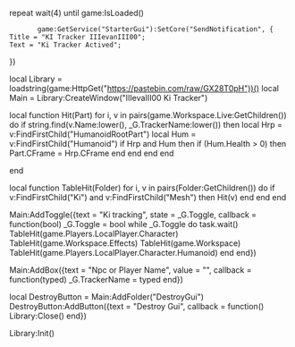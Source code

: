 
repeat wait(4) until game:IsLoaded()

           game:GetService("StarterGui"):SetCore("SendNotification", {
    Title = "KI Tracker IIIevanIII00";
    Text = "Ki Tracker Actived";
 
})

local Library = loadstring(game:HttpGet("https://pastebin.com/raw/GX28T0pH"))()
local Main = Library:CreateWindow("IIIevaIII00 Ki Tracker")

local function Hit(Part)
    for i, v in pairs(game.Workspace.Live:GetChildren()) do
        if string.find(v.Name:lower(), _G.TrackerName:lower()) then
            local Hrp = v:FindFirstChild("HumanoidRootPart")
            local Hum = v:FindFirstChild("Humanoid")
            if Hrp and Hum then
                if (Hum.Health > 0) then
                    Part.CFrame = Hrp.CFrame
                end
            end
        end
    end
    
end

local function TableHit(Folder)
    for i, v in pairs(Folder:GetChildren()) do
        if v:FindFirstChild("Ki") and v:FindFirstChild("Mesh") then
            Hit(v)
        end
    end
end

Main:AddToggle({text = "Ki tracking", state = _G.Toggle, callback = function(bool)
    _G.Toggle = bool
    while _G.Toggle do task.wait()
        TableHit(game.Players.LocalPlayer.Character)
        TableHit(game.Workspace.Effects)
        TableHit(game.Workspace)
        TableHit(game.Players.LocalPlayer.Character.Humanoid)
    end
end})

Main:AddBox({text = "Npc or Player Name", value = "", callback = function(typed)
    _G.TrackerName = typed
end})

local DestroyButton = Main:AddFolder("DestroyGui")
DestroyButton:AddButton({text = "Destroy Gui", callback = function()
    Library:Close()
end})


Library:Init()
